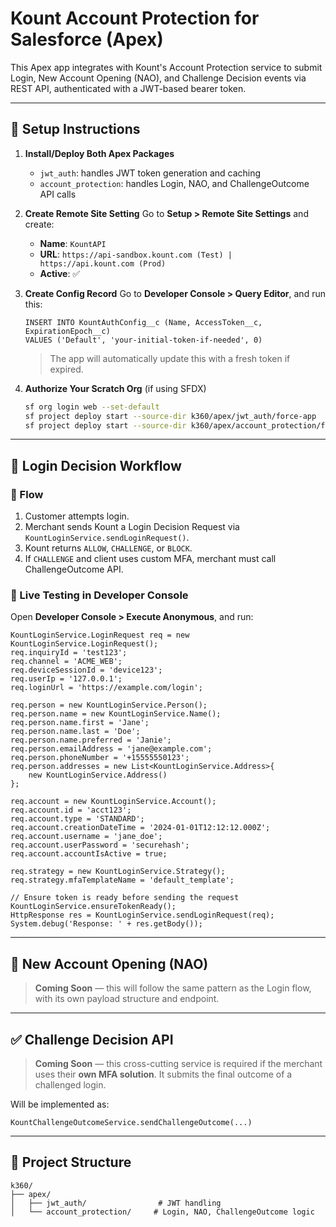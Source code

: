 # Kount Account Protection for Salesforce (Apex)

This Apex app integrates with Kount's Account Protection service to submit Login, New Account Opening (NAO), and Challenge Decision events via REST API, authenticated with a JWT-based bearer token.

---

## 🔧 Setup Instructions

1. **Install/Deploy Both Apex Packages**
   - `jwt_auth`: handles JWT token generation and caching
   - `account_protection`: handles Login, NAO, and ChallengeOutcome API calls

2. **Create Remote Site Setting**
   Go to **Setup > Remote Site Settings** and create:
   - **Name**: `KountAPI`
   - **URL**: `https://api-sandbox.kount.com (Test) | https://api.kount.com (Prod)` 
   - **Active**: ✅

3. **Create Config Record**
   Go to **Developer Console > Query Editor**, and run this:
   ```soql
   INSERT INTO KountAuthConfig__c (Name, AccessToken__c, ExpirationEpoch__c)
   VALUES ('Default', 'your-initial-token-if-needed', 0)
   ```
   > The app will automatically update this with a fresh token if expired.

4. **Authorize Your Scratch Org** (if using SFDX)
   ```bash
   sf org login web --set-default
   sf project deploy start --source-dir k360/apex/jwt_auth/force-app
   sf project deploy start --source-dir k360/apex/account_protection/force-app
   ```

---

## 🔐 Login Decision Workflow

### 🔁 Flow
1. Customer attempts login.
2. Merchant sends Kount a Login Decision Request via `KountLoginService.sendLoginRequest()`.
3. Kount returns `ALLOW`, `CHALLENGE`, or `BLOCK`.
4. If `CHALLENGE` and client uses custom MFA, merchant must call ChallengeOutcome API.

### 🧪 Live Testing in Developer Console
Open **Developer Console > Execute Anonymous**, and run:

```apex
KountLoginService.LoginRequest req = new KountLoginService.LoginRequest();
req.inquiryId = 'test123';
req.channel = 'ACME_WEB';
req.deviceSessionId = 'device123';
req.userIp = '127.0.0.1';
req.loginUrl = 'https://example.com/login';

req.person = new KountLoginService.Person();
req.person.name = new KountLoginService.Name();
req.person.name.first = 'Jane';
req.person.name.last = 'Doe';
req.person.name.preferred = 'Janie';
req.person.emailAddress = 'jane@example.com';
req.person.phoneNumber = '+15555550123';
req.person.addresses = new List<KountLoginService.Address>{
    new KountLoginService.Address()
};

req.account = new KountLoginService.Account();
req.account.id = 'acct123';
req.account.type = 'STANDARD';
req.account.creationDateTime = '2024-01-01T12:12:12.000Z';
req.account.username = 'jane_doe';
req.account.userPassword = 'securehash';
req.account.accountIsActive = true;

req.strategy = new KountLoginService.Strategy();
req.strategy.mfaTemplateName = 'default_template';

// Ensure token is ready before sending the request
KountLoginService.ensureTokenReady();
HttpResponse res = KountLoginService.sendLoginRequest(req);
System.debug('Response: ' + res.getBody());
```

---

## 👤 New Account Opening (NAO)
> **Coming Soon** — this will follow the same pattern as the Login flow, with its own payload structure and endpoint.

---

## ✅ Challenge Decision API
> **Coming Soon** — this cross-cutting service is required if the merchant uses their **own MFA solution**. It submits the final outcome of a challenged login.

Will be implemented as: 
```apex
KountChallengeOutcomeService.sendChallengeOutcome(...)
```

---

## 📂 Project Structure
```
k360/
├── apex/
│   ├── jwt_auth/                # JWT handling
│   └── account_protection/     # Login, NAO, ChallengeOutcome logic
```

